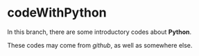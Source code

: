 # codeWithPython
In this branch, there are some introductory codes about **Python**.

These codes may come from *github*, as well as somewhere else.
